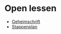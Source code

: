 # Open lessen

* [Geheimschrift](openlessen/geheimschrift.md)
* [Stappenplan](openlessen/stappenplan.md)
